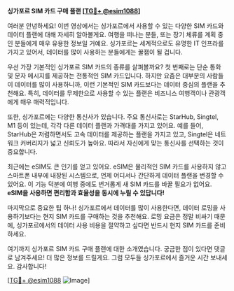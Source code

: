 **싱가포르 SIM 카드 구매 플랜 [[TG💪+ @esim1088](https://t.me/s/esim1088)]**

여러분 안녕하세요! 이번 영상에서는 싱가포르에서 사용할 수 있는 다양한 SIM 카드와 데이터 플랜에 대해 자세히 알아볼게요. 여행을 떠나는 분들, 또는 장기 체류를 계획 중인 분들에게 매우 유용한 정보일 거예요. 싱가포르는 세계적으로도 유명한 IT 인프라를 가지고 있어서, 데이터를 많이 사용하는 분들에게는 꿀잼이 될 겁니다.

우선 가장 기본적인 싱가포르 SIM 카드의 종류를 살펴볼까요? 첫 번째로는 단순 통화 및 문자 메시지를 제공하는 전통적인 SIM 카드입니다. 하지만 요즘은 대부분의 사람들이 데이터를 많이 사용하니까, 이런 기본적인 SIM 카드보다는 데이터 중심의 플랜을 추천해요. 특히, 데이터를 무제한으로 사용할 수 있는 플랜은 비즈니스 여행객이나 관광객에게 매우 매력적입니다.

또한, 싱가포르에는 다양한 통신사가 있습니다. 주요 통신사로는 StarHub, Singtel, M1 등이 있는데, 각각 다른 데이터 플랜과 가격대를 가지고 있어요. 예를 들어, StarHub은 저렴하면서도 고속 데이터를 제공하는 플랜을 가지고 있고, Singtel은 네트워크 커버리지가 넓고 신뢰도가 높아요. 따라서 자신에게 맞는 통신사를 선택하는 것이 중요합니다.

최근에는 eSIM도 큰 인기를 얻고 있어요. eSIM은 물리적인 SIM 카드를 사용하지 않고 스마트폰 내부에 내장된 시스템으로, 언제 어디서나 간단하게 데이터 플랜을 변경할 수 있어요. 이 기능 덕분에 여행 중에도 번거롭게 새 SIM 카드를 바꿀 필요가 없어요. **eSIM을 사용하면 편리함과 효율성을 동시에 누릴 수 있답니다!**

마지막으로 중요한 팁 하나! 싱가포르에서 데이터를 많이 사용한다면, 데이터 로밍을 사용하기보다는 현지 SIM 카드를 구매하는 것을 추천해요. 로밍 요금은 정말 비싸기 때문에, 싱가포르에서의 데이터 사용 비용을 절약하고 싶다면 반드시 현지 SIM 카드를 준비하세요.

여기까지 싱가포르 SIM 카드 구매 플랜에 대한 소개였습니다. 궁금한 점이 있다면 댓글로 남겨주세요! 더 많은 정보를 드릴게요. 그럼 모두들 싱가포르에서 즐거운 시간 보내세요. 감사합니다!

[[TG💪+ @esim1088](https://t.me/s/esim1088) ![Image](https://i.postimg.cc/Y0z9fWf4/image.png)]
